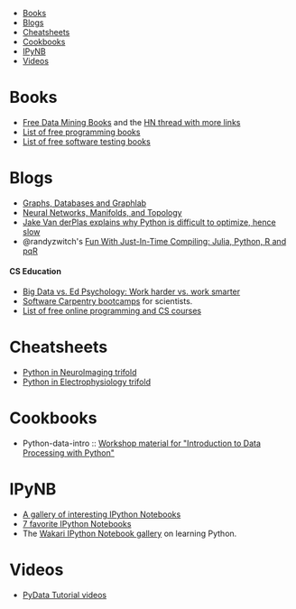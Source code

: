 * [Books](#books)
* [Blogs](#blogs)
* [Cheatsheets](#cheatsheets)
* [Cookbooks](#cookbooks)
* [IPyNB](#ipynb)
* [Videos](#Videos)

# Books
- [Free Data Mining Books](http://christonard.com/12-free-data-mining-books/) and the [HN thread with more links](https://news.ycombinator.com/item?id=7760969)
- [List of free programming books](https://github.com/vhf/free-programming-books)
- [List of free software testing books](https://github.com/ligurio/free-software-testing-books)

# Blogs
* [Graphs, Databases and Graphlab](http://bugra.github.io/work/notes/2014-04-06/graphs-databases-and-graphlab/)
* [Neural Networks, Manifolds, and Topology](http://colah.github.io/posts/2014-03-NN-Manifolds-Topology/)
* [Jake Van derPlas explains why Python is difficult to optimize, hence slow](http://jakevdp.github.io/blog/2014/05/09/why-python-is-slow/)
* @randyzwitch's [Fun With Just-In-Time Compiling: Julia, Python, R and pqR](http://randyzwitch.com/python-pypy-julia-r-pqr-jit-just-in-time-compiler/)

#### CS Education
- [Big Data vs. Ed Psychology: Work harder vs. work smarter](https://computinged.wordpress.com/2014/01/31/big-data-vs-old-psychology-work-harder-vs-work-smarter/)
- [Software Carpentry bootcamps](https://github.com/swcarpentry/bc) for scientists.
- [List of free online programming and CS courses](https://github.com/fffaraz/free-programming-courses)


# Cheatsheets
* [Python in NeuroImaging trifold](http://www.onerussian.com/tmp/nipy-handout.pdf)
* [Python in Electrophysiology trifold](http://www.onerussian.com/tmp/eppy-handout.pdf)


# Cookbooks
* Python-data-intro :: [Workshop material for "Introduction to Data Processing with Python"](http://opentechschool.github.io/python-data-intro/)


# IPyNB
* [A gallery of interesting IPython Notebooks](https://github.com/ipython/ipython/wiki/A-gallery-of-interesting-IPython-Notebooks)
* [7 favorite IPython Notebooks](http://beautifuldata.net/2014/03/datalicious-notebookmania-my-favorite-7-ipython-notebooks/)
* The [Wakari IPython Notebook gallery](https://www.wakari.io/gallery) on learning Python.


# Videos
* [PyData Tutorial videos](http://vimeo.com/channels/612789)
